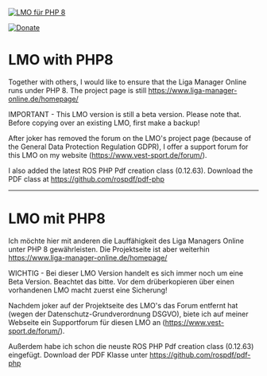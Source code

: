 [![LMO für PHP 8](https://github.com/henshingly/LMO_PHP8/blob/master/lmo/help/media/logo.svg)](https://www.vest-sport.de/forum)

[![Donate](https://img.shields.io/badge/-Buy%20me%20a%20coffee-brown.svg)](https://www.paypal.com/paypalme/henshingly)
# LMO with PHP8
Together with others, I would like to ensure that the Liga Manager Online runs under PHP 8.
The project page is still <a target="_blank" href="https://www.liga-manager-online.de/homepage/">https://www.liga-manager-online.de/homepage/</a>

IMPORTANT -
This LMO version is still a beta version. Please note that. Before copying over an existing LMO, first make a backup!

After joker has removed the forum on the LMO's project page (because of the General Data Protection Regulation GDPR), I offer a support forum for this LMO on my website (https://www.vest-sport.de/forum/).

I also added the latest ROS PHP Pdf creation class (0.12.63).
Download the PDF class at <a target="_blank" href="https://github.com/rospdf/pdf-php">https://github.com/rospdf/pdf-php</a>

--------------------------------------------------------------------------------------------------------

# LMO mit PHP8
Ich möchte hier mit anderen die Lauffähigkeit des Liga Managers Online unter PHP 8 gewährleisten.
Die Projektseite ist aber weiterhin <a target="_blank" href="https://www.liga-manager-online.de/homepage/">https://www.liga-manager-online.de/homepage/</a>

WICHTIG - 
Bei dieser LMO Version handelt es sich immer noch um eine Beta Version. Beachtet das bitte. Vor dem drüberkopieren über einen vorhandenen LMO macht zuerst eine Sicherung!

Nachdem joker auf der Projektseite des LMO's das Forum entfernt hat (wegen der Datenschutz-Grundverordnung DSGVO), biete ich auf meiner Webseite ein Supportforum für diesen LMO an (https://www.vest-sport.de/forum/). 


Außerdem habe ich schon die neuste ROS PHP Pdf creation class (0.12.63) eingefügt.
Download der PDF Klasse unter <a target="_blank" href="https://github.com/rospdf/pdf-php">https://github.com/rospdf/pdf-php</a>
